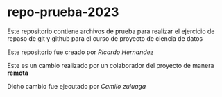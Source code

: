 # repo-prueba-2023
Este repositorio contiene archivos de prueba para realizar el ejercicio de repaso de git y github para el curso de proyecto de ciencia de datos

Este repositorio fue creado por *Ricardo Hernandez* 


Este es un cambio realizado por un colaborador del proyecto de manera **remota**

Dicho cambio fue ejecutado por *Camilo zuluaga*
